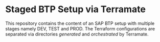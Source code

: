 # Staged BTP Setup via Terramate

This repository contains the content of an SAP BTP setup with multiple stages namely DEV, TEST and PROD. The Terraform configurations are separated via directories *generated* and *orchestrated* by Terramate.
